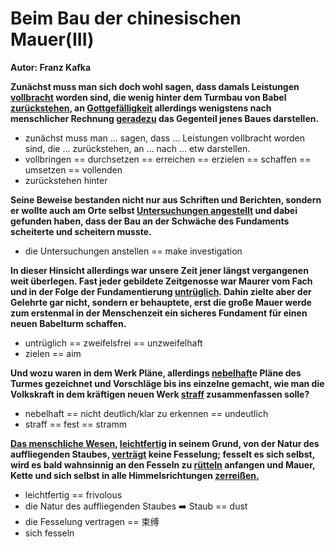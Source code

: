 # Beim Bau der chinesischen Mauer(III)

**Autor: Franz Kafka**

**Zunächst muss man sich doch wohl sagen, dass damals Leistungen <u>vollbracht</u> worden sind, die wenig hinter dem Turmbau von Babel <u>zurückstehen</u>, an <u>Gottgefälligkeit</u> allerdings wenigstens nach menschlicher Rechnung <u>geradezu</u> das Gegenteil jenes Baues darstellen.**

* zunächst muss man ... sagen, dass ... Leistungen vollbracht worden sind, die ... zurückstehen, an ... nach ... etw darstellen.
* vollbringen == durchsetzen == erreichen == erzielen == schaffen == umsetzen == vollenden
* zurückstehen hinter



**Seine Beweise bestanden nicht nur aus Schriften und Berichten, sondern er wollte auch am Orte selbst <u>Untersuchungen angestellt</u> und dabei gefunden haben, dass der Bau an der Schwäche des Fundaments scheiterte und scheitern musste.**

* die Untersuchungen anstellen == make investigation



**In dieser Hinsicht allerdings war unsere Zeit jener längst vergangenen weit überlegen. Fast jeder gebildete Zeitgenosse war Maurer vom Fach und in der Folge der Fundamentierung <u>untrüglich</u>. Dahin zielte aber der Gelehrte gar nicht, sondern er behauptete, erst die große Mauer werde zum erstenmal in der Menschenzeit ein sicheres Fundament für einen neuen Babelturm schaffen.**

* untrüglich == zweifelsfrei == unzweifelhaft
* zielen == aim 



**Und wozu waren in dem Werk Pläne, allerdings <u>nebelhaft</u>e Pläne des Turmes gezeichnet und Vorschläge bis ins einzelne gemacht, wie man die Volkskraft in dem kräftigen neuen Werk <u>straff</u> zusammenfassen solle?**

* nebelhaft == nicht deutlich/klar zu erkennen == undeutlich
* straff == fest == stramm



**<u>Das menschliche Wesen</u>, <u>leichtfertig</u> in seinem Grund, von der Natur des auffliegenden Staubes, <u>verträgt</u> keine Fesselung; fesselt es sich selbst, wird es bald wahnsinnig an den Fesseln zu <u>rütteln</u> anfangen und Mauer, Kette und sich selbst in alle Himmelsrichtungen <u>zerreißen.</u>**

* leichtfertig == frivolous
* die Natur des auffliegenden Staubes ➡️ Staub == dust
* die Fesselung vertragen == 束缚
* sich fesseln
